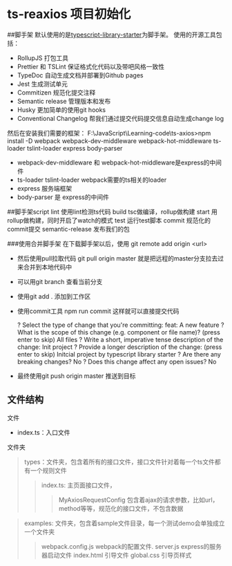 # ts-reaxios 项目初始化
##脚手架
默认使用的是[typescript-library-starter](https://github.com/alexjoverm/typescript-library-starter)为脚手架。
使用的开源工具包括：
* RollupJS 打包工具
* Prettier 和 TSLint 保证格式化代码以及带吧风格一致性
* TypeDoc 自动生成文档并部署到Github pages
* Jest 生成测试单元
* Commitizen 规范化提交注释
* Semantic release 管理版本和发布
* Husky 更加简单的使用git hooks
* Conventional Changelog 帮我们通过提交代码提交信息自动生成change log

然后在安装我们需要的框架：
F:\JavaScript\Learning-code\ts-axios>npm install -D webpack webpack-dev-middleware webpack-hot-middleware ts-loader tslint-loader express body-parser

* webpack-dev-middleware 和 webpack-hot-middleware是express的中间件
* ts-loader tslint-loader webpack需要的ts相关的loader
* express 服务端框架
* body-parser 是 express的中间件

##脚手架script
lint 使用lint检测ts代码
build tsc做编译，rollup做构建
start 用rollup做构建，同时开启了watch的模式
test 运行test脚本
commit 规范化的commit提交
semantic-release 发布我们的包

###使用合并脚手架
在下载脚手架以后，使用 git remote add origin \<url\> 
- 然后使用pull拉取代码  git pull origin master 就是把远程的master分支拉去过来合并到本地代码中
- 可以用git branch 查看当前分支
- 使用git add . 添加到工作区
- 使用commit工具 npm run commit 这样就可以直接提交代码

  ? Select the type of change that you're committing: feat:     A new feature
  ? What is the scope of this change (e.g. component or file name)? (press enter to skip)
   All files 
  ? Write a short, imperative tense description of the change:
   Init project
  ? Provide a longer description of the change: (press enter to skip)
   Initcial project by typescript library starter
  ? Are there any breaking changes? No
  ? Does this change affect any open issues? No
  
- 最终使用git push origin master 推送到目标


## 文件结构
文件
- index.ts：入口文件

文件夹
> types：文件夹，包含着所有的接口文件，接口文件针对着每一个ts文件都有一个规则文件
>> index.ts: 主页面接口文件，
>>> MyAxiosRequestConfig 包含着ajax的请求参数，比如url，method等等，规范化的接口文件，不包含数据
  
> examples: 文件夹，包含着sample文件目录，每一个测试demo会单独成立一个文件夹
>> webpack.config.js webpack的配置文件.
>> server.js express的服务器启动文件
>> index.html 引导文件
>> global.css 引导页样式
